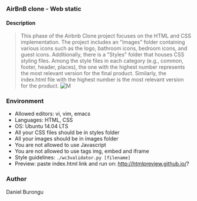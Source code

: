 ### AirBnB clone - Web static


#### Description

>This phase of the Airbnb Clone project focuses on the HTML and CSS implementation.
>The project includes an "Images" folder containing various icons such as the logo, bathroom icons, bedroom icons, and guest icons.
>Additionally, there is a "Styles" folder that houses CSS styling files. 
>Among the style files in each category (e.g., common, footer, header, places), the one with the highest number represents the most relevant version for the final product.
>Similarly, the index.html file with the highest number is the most relevant version for the  product.
![M](https://i.imgur.com/ujItUkN.png)

### Environment
* Allowed editors: vi, vim, emacs
* Languages: HTML, CSS
* OS: Ubuntu 14.04 LTS
* All your CSS files should be in styles folder
* All your images should be in images folder
* You are not allowed to use Javascript
* You are not allowed to use tags img, embed and iframe
* Style guidelines: ```./wc3validator.py [filename]```
* Preview: paste index.html link and run on: http://htmlpreview.github.io/?

### Author
Daniel Burongu